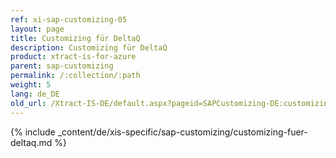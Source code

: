 ```yaml
---
ref: xi-sap-customizing-05
layout: page
title: Customizing für DeltaQ
description: Customizing für DeltaQ
product: xtract-is-for-azure
parent: sap-customizing
permalink: /:collection/:path
weight: 5
lang: de_DE
old_url: /Xtract-IS-DE/default.aspx?pageid=SAPCustomizing-DE:customizing-fuer-deltaq
---
```

{% include _content/de/xis-specific/sap-customizing/customizing-fuer-deltaq.md %}
